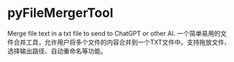 # pyFileMergerTool
Merge file text in a txt file to send to ChatGPT or other AI.  一个简单易用的文件合并工具，允许用户将多个文件的内容合并到一个TXT文件中。支持拖放文件、选择输出路径、自动重命名等功能。
